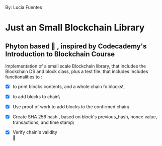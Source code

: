 

By:  Lucia Fuentes

Just an Small Blockchain Library 
=============

Phyton based :snake: , inspired by Codecademy's Introduction to Blockchain Course
---------------------

Implementation of a small scale Blockchain library, that includes the Blockchain DS
 and block class, plus a test file.
that includes
Includes functionalities to :
- [x] to print blocks contents, and a whole chain fo blocks\
- [x] to add blocks to chain\
- [x] Use proof of work to add blocks to the confirmed chain\
- [x] Create SHA 256 hash , based on block's previous_hash, nonce value, transactions, and time stamp\
- [x] Verify chain's validity\
 :metal: 

